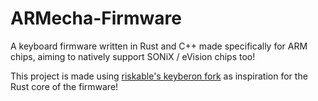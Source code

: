 # ARMecha-Firmware
A keyboard firmware written in Rust and C++ made specifically for ARM chips, aiming to natively support SONiX / eVision chips too!


This project is made using [riskable's keyberon fork](https://github.com/riskable/keyberon) as inspiration for the Rust core of the firmware!
